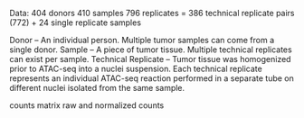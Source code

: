 Data:
404 donors
410 samples
796 replicates = 386 technical replicate pairs (772) + 24 single replicate samples 

Donor – An individual person. Multiple tumor samples can come from a single donor.
Sample – A piece of tumor tissue. Multiple technical replicates can exist per sample.
Technical Replicate – Tumor tissue was homogenized prior to ATAC-seq into a nuclei suspension. Each technical replicate represents an individual ATAC-seq reaction performed in a separate tube on different nuclei isolated from the same sample.

counts matrix
raw and normalized counts


<!--stackedit_data:
eyJoaXN0b3J5IjpbLTE2MTUyNzg4MDQsLTE1OTY5MTExNTEsMT
E0MTY2NzQxMCw0NDI4NDcwNDAsLTE4NjI1NDc1MTRdfQ==
-->